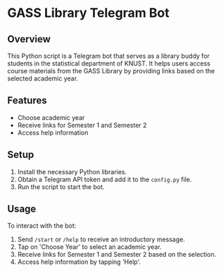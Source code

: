 
# GASS Library Telegram Bot

## Overview
This Python script is a Telegram bot that serves as a library buddy for students in the statistical department of KNUST. It helps users access course materials from the GASS Library by providing links based on the selected academic year.

## Features
- Choose academic year
- Receive links for Semester 1 and Semester 2
- Access help information

## Setup
1. Install the necessary Python libraries.
2. Obtain a Telegram API token and add it to the `config.py` file.
3. Run the script to start the bot.

## Usage
To interact with the bot:
1. Send `/start` or `/help` to receive an introductory message.
2. Tap on 'Choose Year' to select an academic year.
3. Receive links for Semester 1 and Semester 2 based on the selection.
4. Access help information by tapping 'Help'.


